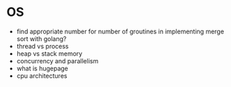 # OS

- find appropriate number for number of groutines in implementing merge sort with golang?
- thread vs process
- heap vs stack memory
- concurrency and parallelism
- what is hugepage
- cpu architectures
